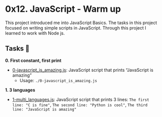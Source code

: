 # 0x12. JavaScript - Warm up

This project introduced me into JavaScript Basics. The tasks in this project
focused on writing simple scripts in JavaScript. Through this project I learned 
to work with Node js.

## Tasks :page_with_curl:

**0. First constant, first print**
  * [0-javascript_is_amazing.js](./0-javascript_is_amazing.js): JavaScript script 
that prints “JavaScript is amazing”
    * Usage: `./0-javascript_is_amazing.js`

**1. 3 languages**
  * [1-multi_languages.js](./1-multi_languages.js): JavaScript script that prints 
3 lines: `The first line: "C is fine"`, `The second line: "Python is cool"`,
`The third line: "JavaScript is amazing"`
